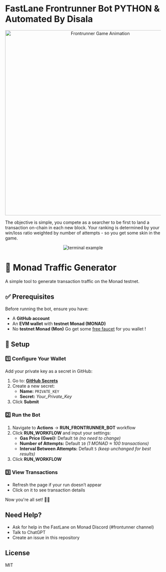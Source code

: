 # FastLane Frontrunner Bot PYTHON & Automated By Disala

<p align="center">
  <img src="frontrunner-gif.gif" alt="Frontrunner Game Animation" width="600">
</p>

The objective is simple, you compete as a searcher to be first to land a transaction on-chain in each new block.
Your ranking is determined by your win/loss ratio weighted by number of attempts - so you get some skin in the game.

<p align="center">
  <img src="terminal_example.jpg" alt="terminal example">
</p>


# 🚀 Monad Traffic Generator  

A simple tool to generate transaction traffic on the Monad testnet.  

## ✅ Prerequisites  
Before running the bot, ensure you have:  
- A **GitHub account**  
- An **EVM wallet** with **testnet Monad (MONAD)**
- No **testnet Monad (Mon)** Go get some [free faucet](https://testnet.monad.xyz/) for you wallet ! 

## 🔧 Setup  

### 1️⃣ Configure Your Wallet  
Add your private key as a secret in GitHub:  
1. Go to: **[GitHub Secrets](https://github.com/The-Disa1a/Monad_Traffic_Gen/settings/secrets/actions/new)**  
2. Create a new secret:  
   - **Name:** `PRIVATE_KEY`  
   - **Secret:** *Your_Private_Key*  
3. Click **Submit**  

### 2️⃣ Run the Bot  
1. Navigate to **Actions** → **RUN_FRONTRUNNER_BOT** workflow  
2. Click **RUN_WORKFLOW** and input your settings:  
   - **Gas Price (Gwei):** Default `50` *(no need to change)*  
   - **Number of Attempts:** Default `10` *(1 MONAD ≈ 100 transactions)*  
   - **Interval Between Attempts:** Default `5` *(keep unchanged for best results)*  
3. Click **RUN_WORKFLOW**  

### 3️⃣ View Transactions  
- Refresh the page if your run doesn’t appear  
- Click on it to see transaction details  

Now you're all set! 🚀🎯  

## Need Help?

- Ask for help in the FastLane on Monad Discord (#frontunner channel)
- Talk to ChatGPT
- Create an issue in this repository


## License

MIT
